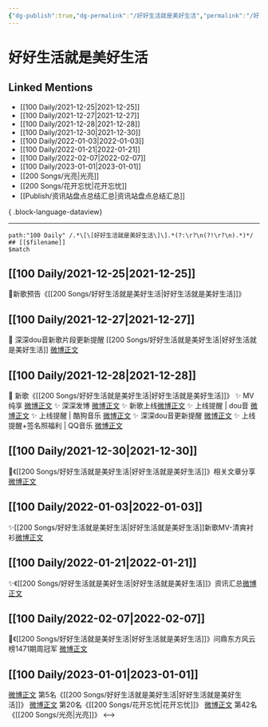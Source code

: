 ```yaml
---
{"dg-publish":true,"dg-permalink":"/好好生活就是美好生活","permalink":"/好好生活就是美好生活/","created":"2022-12-22T15:56:21.000+08:00","updated":"2023-08-24T18:02:06.549+08:00"}
---
```


# 好好生活就是美好生活

## Linked Mentions
- [[100 Daily/2021-12-25\|2021-12-25]]
- [[100 Daily/2021-12-27\|2021-12-27]]
- [[100 Daily/2021-12-28\|2021-12-28]]
- [[100 Daily/2021-12-30\|2021-12-30]]
- [[100 Daily/2022-01-03\|2022-01-03]]
- [[100 Daily/2022-01-21\|2022-01-21]]
- [[100 Daily/2022-02-07\|2022-02-07]]
- [[100 Daily/2023-01-01\|2023-01-01]]
- [[200 Songs/光亮\|光亮]]
- [[200 Songs/花开忘忧\|花开忘忧]]
- [[Publish/资讯站盘点总结汇总\|资讯站盘点总结汇总]]

{ .block-language-dataview}

---

```expander
path:"100 Daily" /.*\[\[好好生活就是美好生活\]\].*(?:\r?\n(?!\r?\n).*)*/
## [[$filename]]
$match
```
## [[100 Daily/2021-12-25\|2021-12-25]]
🌟新歌预告《[[200 Songs/好好生活就是美好生活\|好好生活就是美好生活]]》[](https://m.weibo.cn/6466290670/4718427966542628)
## [[100 Daily/2021-12-27\|2021-12-27]]
💫 深深dou音新歌片段更新提醒 [[200 Songs/好好生活就是美好生活\|好好生活就是美好生活]] [微博正文](https://m.weibo.cn/6466290670/4719174541115556)
## [[100 Daily/2021-12-28\|2021-12-28]]
💫 新歌《[[200 Songs/好好生活就是美好生活\|好好生活就是美好生活]]》
✨ MV纯享 [微博正文](https://m.weibo.cn/6466290670/4719345735567486)
✨ 深深发博 [微博正文](https://m.weibo.cn/6466290670/4719337137245639)
✨ 新歌上线[微博正文](https://m.weibo.cn/6466290670/4719324067528744)
✨ 上线提醒 | dou音 [微博正文](https://m.weibo.cn/6466290670/4719322171445396)
✨ 上线提醒 | 酷狗音乐 [微博正文](https://m.weibo.cn/6466290670/4719324578972346)
✨ 深深dou音更新提醒 [微博正文](https://m.weibo.cn/6466290670/4719359656985010)
✨ 上线提醒+签名照福利 | QQ音乐 [微博正文](https://m.weibo.cn/6466290670/4719322007602054)
## [[100 Daily/2021-12-30\|2021-12-30]]
💫《[[200 Songs/好好生活就是美好生活\|好好生活就是美好生活]]》相关文章分享[微博正文](https://m.weibo.cn/6466290670/4720218838142667)
## [[100 Daily/2022-01-03\|2022-01-03]]
✨[[200 Songs/好好生活就是美好生活\|好好生活就是美好生活]]新歌MV-清爽衬衫[微博正文](https://m.weibo.cn/6466290670/4721509144986572)
## [[100 Daily/2022-01-21\|2022-01-21]]
✨《[[200 Songs/好好生活就是美好生活\|好好生活就是美好生活]]》资讯汇总[微博正文](https://m.weibo.cn/6466290670/4728164737094591)
## [[100 Daily/2022-02-07\|2022-02-07]]
🌟《[[200 Songs/好好生活就是美好生活\|好好生活就是美好生活]]》问鼎东方风云榜1471期周冠军 [微博正文](https://m.weibo.cn/6466290670/4734369409536831)
## [[100 Daily/2023-01-01\|2023-01-01]]
[微博正文](https://m.weibo.cn/1738376280/4852886640791592) 第5名《[[200 Songs/好好生活就是美好生活\|好好生活就是美好生活]]》
[微博正文](https://m.weibo.cn/1738376280/4852848891801896) 第20名《[[200 Songs/花开忘忧\|花开忘忧]]》
[微博正文](https://m.weibo.cn/1738376280/4852797303167416) 第42名《[[200 Songs/光亮\|光亮]]》
<-->